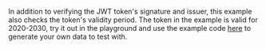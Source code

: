 <!-- markdownlint-disable MD041 -->
In addition to verifying the JWT token's signature and issuer, this example
also checks the token's validity period. The token in the example is valid for
2020-2030, try it out in the playground and use the example code
[here](https://go.dev/play/p/HMAPqDJM3jk) to generate your own data to test with.
